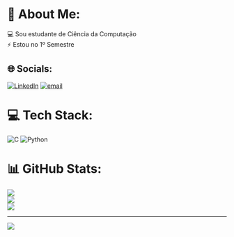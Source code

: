 # 💫 About Me:
💻 Sou estudante de Ciência da Computação<br>⚡ Estou no 1º Semestre


## 🌐 Socials:
[![LinkedIn](https://img.shields.io/badge/LinkedIn-%230077B5.svg?logo=linkedin&logoColor=white)](https://linkedin.com/in/https://www.linkedin.com/in/isabella-sena-693912354?utm_source=share&utm_campaign=share_via&utm_content=profile&utm_medium=ios_app) [![email](https://img.shields.io/badge/Email-D14836?logo=gmail&logoColor=white)](mailto:isabellasena.tech@gmail.com) 

# 💻 Tech Stack:
![C](https://img.shields.io/badge/c-%2300599C.svg?style=flat&logo=c&logoColor=white) ![Python](https://img.shields.io/badge/python-3670A0?style=flat&logo=python&logoColor=ffdd54)
# 📊 GitHub Stats:
![](https://github-readme-stats.vercel.app/api?username=IsabellaSenaa&theme=date_night&hide_border=true&include_all_commits=false&count_private=false)<br/>
![](https://nirzak-streak-stats.vercel.app/?user=IsabellaSenaa&theme=date_night&hide_border=true)<br/>
![](https://github-readme-stats.vercel.app/api/top-langs/?username=IsabellaSenaa&theme=date_night&hide_border=true&include_all_commits=false&count_private=false&layout=compact)

---
[![](https://visitcount.itsvg.in/api?id=IsabellaSenaa&icon=0&color=0)](https://visitcount.itsvg.in)

<!-- Proudly created with GPRM ( https://gprm.itsvg.in ) -->